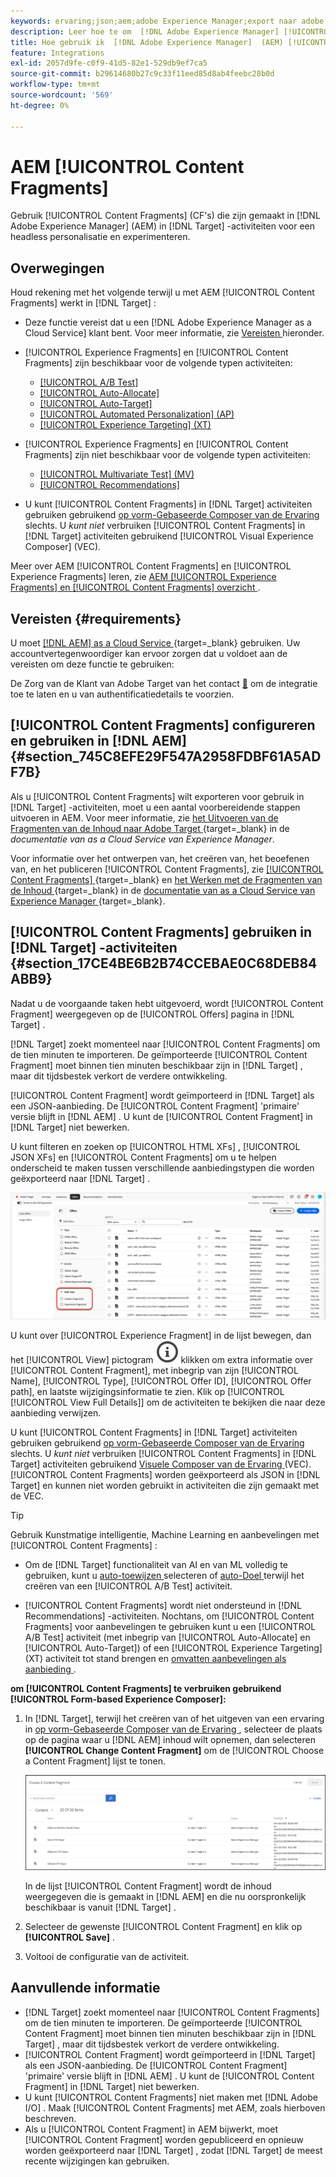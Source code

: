 ```yaml
---
keywords: ervaring;json;aem;adobe Experience Manager;export naar adobe target;content fragments;fragments;CF;cf;headless;personalisatie;experimentation
description: Leer hoe te om  [!DNL Adobe Experience Manager] [!UICONTROL Content Fragments] in  [!DNL Adobe Target]  activiteiten te gebruiken.
title: Hoe gebruik ik  [!DNL Adobe Experience Manager]  (AEM) [!UICONTROL Content Fragments]?
feature: Integrations
exl-id: 2057d9fe-c0f9-41d5-82e1-529db9ef7ca5
source-git-commit: b29614680b27c9c33f11eed85d8ab4feebc28b0d
workflow-type: tm+mt
source-wordcount: '569'
ht-degree: 0%

---
```


# AEM [!UICONTROL Content Fragments]

Gebruik [!UICONTROL Content Fragments] (CF&#39;s) die zijn gemaakt in [!DNL Adobe Experience Manager] (AEM) in [!DNL Target] -activiteiten voor een headless personalisatie en experimenteren.

## Overwegingen

Houd rekening met het volgende terwijl u met AEM [!UICONTROL Content Fragments] werkt in [!DNL Target] :

* Deze functie vereist dat u een [!DNL Adobe Experience Manager as a Cloud Service] klant bent. Voor meer informatie, zie [ Vereisten ](#section_AE6F0971E1574B3AA324003599B96E5A) hieronder.
* [!UICONTROL Experience Fragments] en [!UICONTROL Content Fragments] zijn beschikbaar voor de volgende typen activiteiten:

   * [[!UICONTROL A/B Test]](/help/main/c-activities/t-test-ab/test-ab.md)
   * [[!UICONTROL Auto-Allocate]](/help/main/c-activities/automated-traffic-allocation/automated-traffic-allocation.md)
   * [[!UICONTROL Auto-Target]](/help/main/c-activities/auto-target/auto-target-to-optimize.md)
   * [[!UICONTROL Automated Personalization] (AP)](/help/main/c-activities/t-automated-personalization/automated-personalization.md)
   * [[!UICONTROL Experience Targeting] (XT)](/help/main/c-activities/t-experience-target/experience-target.md)

* [!UICONTROL Experience Fragments] en [!UICONTROL Content Fragments] zijn niet beschikbaar voor de volgende typen activiteiten:

   * [[!UICONTROL Multivariate Test] (MV)](/help/main/c-activities/c-multivariate-testing/multivariate-testing.md)
   * [[!UICONTROL Recommendations]](/help/main/c-recommendations/recommendations.md)

* U kunt [!UICONTROL Content Fragments] in [!DNL Target] activiteiten gebruiken gebruikend [ op vorm-Gebaseerde Composer van de Ervaring ](/help/main/c-experiences/form-experience-composer.md) slechts. U *kunt niet* verbruiken [!UICONTROL Content Fragments] in [!DNL Target] activiteiten gebruikend [!UICONTROL Visual Experience Composer] (VEC).

Meer over AEM [!UICONTROL Content Fragments] en [!UICONTROL Experience Fragments] leren, zie [ AEM [!UICONTROL Experience Fragments] en [!UICONTROL Content Fragments] overzicht ](/help/main/c-integrating-target-with-mac/aem/aem-experience-and-content-fragments.md).

## Vereisten {#requirements}

U moet [[!DNL AEM]  as a Cloud Service ](https://experienceleague.adobe.com/docs/experience-manager-cloud-service.html?lang=nl-NL){target=_blank} gebruiken. Uw accountvertegenwoordiger kan ervoor zorgen dat u voldoet aan de vereisten om deze functie te gebruiken:

De Zorg van de Klant van Adobe Target van het contact [&#128279;](/help/main/cmp-resources-and-contact-information.md#reference_ACA3391A00EF467B87930A450050077C) om de integratie toe te laten en u van authentificatiedetails te voorzien.

## [!UICONTROL Content Fragments] configureren en gebruiken in [!DNL AEM] {#section_745C8EFE29F547A2958FDBF61A5ADF7B}

Als u [!UICONTROL Content Fragments] wilt exporteren voor gebruik in [!DNL Target] -activiteiten, moet u een aantal voorbereidende stappen uitvoeren in AEM. Voor meer informatie, zie [ het Uitvoeren van de Fragmenten van de Inhoud naar Adobe Target ](https://experienceleague.adobe.com/docs/experience-manager-cloud-service/content/sites/integrations/content-fragments-target.html?lang=nl-NL){target=_blank} in de *documentatie van as a Cloud Service van Experience Manager*.

Voor informatie over het ontwerpen van, het creëren van, het beoefenen van, en het publiceren [!UICONTROL Content Fragments], zie [[!UICONTROL Content Fragments] ](https://experienceleague.adobe.com/docs/experience-manager-cloud-service/content/sites/authoring/fundamentals/content-fragments.html?lang=nl-NL){target=_blank} en [ het Werken met de Fragmenten van de Inhoud ](https://experienceleague.adobe.com/docs/experience-manager-cloud-service/content/sites/administering/content-fragments/content-fragments.html?lang=nl-NL){target=_blank} in de [ documentatie van as a Cloud Service van Experience Manager ](https://experienceleague.adobe.com/docs/experience-manager-cloud-service/content/home.html?lang=nl-NL){target=_blank}.

## [!UICONTROL Content Fragments] gebruiken in [!DNL Target] -activiteiten {#section_17CE4BE6B2B74CCEBAE0C68DEB84ABB9}

Nadat u de voorgaande taken hebt uitgevoerd, wordt [!UICONTROL Content Fragment] weergegeven op de [!UICONTROL Offers] pagina in [!DNL Target] .

[!DNL Target] zoekt momenteel naar [!UICONTROL Content Fragments] om de tien minuten te importeren. De geïmporteerde [!UICONTROL Content Fragment] moet binnen tien minuten beschikbaar zijn in [!DNL Target] , maar dit tijdsbestek verkort de verdere ontwikkeling.

[!UICONTROL Content Fragment] wordt geïmporteerd in [!DNL Target] als een JSON-aanbieding. De [!UICONTROL Content Fragment] &#39;primaire&#39; versie blijft in [!DNL AEM] . U kunt de [!UICONTROL Content Fragment] in [!DNL Target] niet bewerken.

U kunt filteren en zoeken op [!UICONTROL HTML XFs] , [!UICONTROL JSON XFs] en [!UICONTROL Content Fragments] om u te helpen onderscheid te maken tussen verschillende aanbiedingstypen die worden geëxporteerd naar [!DNL Target] .

![ Filter door de types van Fragment van de Inhoud: HTML of JSON in het Doel UI ](/help/main/c-integrating-target-with-mac/aem/assets/fragment-types.png)

U kunt over [!UICONTROL Experience Fragment] in de lijst bewegen, dan het [!UICONTROL View] pictogram ![ pictogram van Info ](/help/main/assets/icons/InfoOutline.svg) klikken om extra informatie over [!UICONTROL Content Fragment], met inbegrip van zijn [!UICONTROL Name], [!UICONTROL Type], [!UICONTROL Offer ID], [!UICONTROL Offer path], en laatste wijzigingsinformatie te zien. Klik op [!UICONTROL [!UICONTROL View Full Details]] om de activiteiten te bekijken die naar deze aanbieding verwijzen.

U kunt [!UICONTROL Content Fragments] in [!DNL Target] activiteiten gebruiken gebruikend [ op vorm-Gebaseerde Composer van de Ervaring ](/help/main/c-experiences/form-experience-composer.md) slechts. U *kunt niet* verbruiken [!UICONTROL Content Fragments] in [!DNL Target] activiteiten gebruikend [ Visuele Composer van de Ervaring ](/help/main/c-experiences/c-visual-experience-composer/visual-experience-composer.md) (VEC). [!UICONTROL Content Fragments] worden geëxporteerd als JSON in [!DNL Target] en kunnen niet worden gebruikt in activiteiten die zijn gemaakt met de VEC.

>[!TIP]
>
>Gebruik Kunstmatige intelligentie, Machine Learning en aanbevelingen met [!UICONTROL Content Fragments] :
>
>* Om de [!DNL Target] functionaliteit van AI en van ML volledig te gebruiken, kunt u [ auto-toewijzen ](/help/main/c-activities/automated-traffic-allocation/automated-traffic-allocation.md#concept_A1407678796B4C569E94CBA8A9F7F5D4) selecteren of [ auto-Doel ](/help/main/c-activities/auto-target/auto-target-to-optimize.md) terwijl het creëren van een [!UICONTROL A/B Test] activiteit.
>
>* [!UICONTROL Content Fragments] wordt niet ondersteund in [!DNL Recommendations] -activiteiten. Nochtans, om [!UICONTROL Content Fragments] voor aanbevelingen te gebruiken kunt u een [!UICONTROL A/B Test] activiteit (met inbegrip van [!UICONTROL Auto-Allocate] en [!UICONTROL Auto-Target]) of een [!UICONTROL Experience Targeting] (XT) activiteit tot stand brengen en [ omvatten aanbevelingen als aanbieding ](/help/main/c-recommendations/recommendations-as-an-offer.md).

**om [!UICONTROL Content Fragments] te verbruiken gebruikend [!UICONTROL Form-based Experience Composer]:**

1. In [!DNL Target], terwijl het creëren van of het uitgeven van een ervaring in [ op vorm-Gebaseerde Composer van de Ervaring ](/help/main/c-experiences/form-experience-composer.md#task_FAC842A6535045B68B4C1AD3E657E56E), selecteer de plaats op de pagina waar u [!DNL AEM] inhoud wilt opnemen, dan selecteren **[!UICONTROL Change Content Fragment]** om de [!UICONTROL Choose a Content Fragment] lijst te tonen.

   ![ content_fragment_list beeld ](/help/main/c-integrating-target-with-mac/aem/assets/choose-content-fragment.png)

   In de lijst [!UICONTROL Content Fragment] wordt de inhoud weergegeven die is gemaakt in [!DNL AEM] en die nu oorspronkelijk beschikbaar is vanuit [!DNL Target] .

1. Selecteer de gewenste [!UICONTROL Content Fragment] en klik op **[!UICONTROL Save]** .
1. Voltooi de configuratie van de activiteit.

## Aanvullende informatie

* [!DNL Target] zoekt momenteel naar [!UICONTROL Content Fragments] om de tien minuten te importeren. De geïmporteerde [!UICONTROL Content Fragment] moet binnen tien minuten beschikbaar zijn in [!DNL Target] , maar dit tijdsbestek verkort de verdere ontwikkeling.
* [!UICONTROL Content Fragment] wordt geïmporteerd in [!DNL Target] als een JSON-aanbieding. De [!UICONTROL Content Fragment] &#39;primaire&#39; versie blijft in [!DNL AEM] . U kunt de [!UICONTROL Content Fragment] in [!DNL Target] niet bewerken.
* U kunt [!UICONTROL Content Fragments] niet maken met [!DNL Adobe I/O] . Maak [!UICONTROL Content Fragments] met AEM, zoals hierboven beschreven.
* Als u [!UICONTROL Content Fragment] in AEM bijwerkt, moet [!UICONTROL Content Fragment] worden gepubliceerd en opnieuw worden geëxporteerd naar [!DNL Target] , zodat [!DNL Target] de meest recente wijzigingen kan gebruiken.
